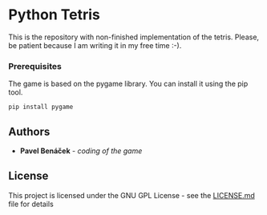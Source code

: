 # Python Tetris

This is the repository with non-finished implementation of the tetris. Please, be patient because I am writing it in my free time :-).

### Prerequisites

The game is based on the pygame library. You can install it using the pip tool.

```
pip install pygame
```

## Authors

* **Pavel Benáček** - *coding of the game*

## License

This project is licensed under the GNU GPL License - see the [LICENSE.md](LICENSE.md) file for details
